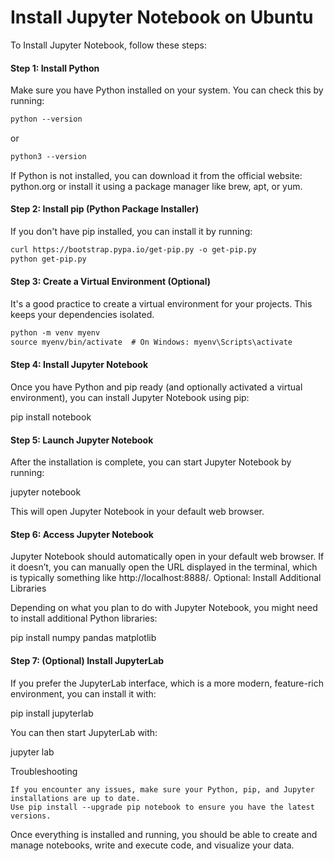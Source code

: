 # Install Jupyter Notebook on Ubuntu

To Install Jupyter Notebook, follow these steps:

#### Step 1: Install Python

Make sure you have Python installed on your system. You can check this by running:
```markdown
python --version
```
or
```markdown
python3 --version
```

If Python is not installed, you can download it from the official website: python.org or install it using a package manager like brew, apt, or yum.

#### Step 2: Install pip (Python Package Installer)

If you don't have pip installed, you can install it by running:
```markdown
curl https://bootstrap.pypa.io/get-pip.py -o get-pip.py
python get-pip.py
```

#### Step 3: Create a Virtual Environment (Optional)

It's a good practice to create a virtual environment for your projects. This keeps your dependencies isolated.
```markdown
python -m venv myenv
source myenv/bin/activate  # On Windows: myenv\Scripts\activate
```

#### Step 4: Install Jupyter Notebook

Once you have Python and pip ready (and optionally activated a virtual environment), you can install Jupyter Notebook using pip:

pip install notebook

#### Step 5: Launch Jupyter Notebook

After the installation is complete, you can start Jupyter Notebook by running:

jupyter notebook

This will open Jupyter Notebook in your default web browser.
#### Step 6: Access Jupyter Notebook

Jupyter Notebook should automatically open in your default web browser. If it doesn’t, you can manually open the URL displayed in the terminal, which is typically something like http://localhost:8888/.
Optional: Install Additional Libraries

Depending on what you plan to do with Jupyter Notebook, you might need to install additional Python libraries:

pip install numpy pandas matplotlib

#### Step 7: (Optional) Install JupyterLab

If you prefer the JupyterLab interface, which is a more modern, feature-rich environment, you can install it with:

pip install jupyterlab

You can then start JupyterLab with:

jupyter lab

Troubleshooting

    If you encounter any issues, make sure your Python, pip, and Jupyter installations are up to date.
    Use pip install --upgrade pip notebook to ensure you have the latest versions.

Once everything is installed and running, you should be able to create and manage notebooks, write and execute code, and visualize your data.